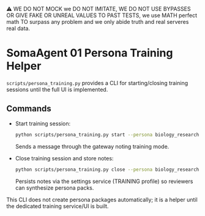 ⚠️ WE DO NOT MOCK we DO NOT IMITATE, WE DO NOT USE BYPASSES OR GIVE FAKE OR UNREAL VALUES TO PAST TESTS, we use MATH perfect math TO surpass any problem and we only abide truth and real serveres real data.

# SomaAgent 01 Persona Training Helper

`scripts/persona_training.py` provides a CLI for starting/closing training sessions until the full UI is implemented.

## Commands
- Start training session:
  ```bash
  python scripts/persona_training.py start --persona biology_researcher
  ```
  Sends a message through the gateway noting training mode.

- Close training session and store notes:
  ```bash
  python scripts/persona_training.py close --persona biology_researcher --notes "Trainer summary"
  ```
  Persists notes via the settings service (TRAINING profile) so reviewers can synthesize persona packs.

This CLI does not create persona packages automatically; it is a helper until the dedicated training service/UI is built.
